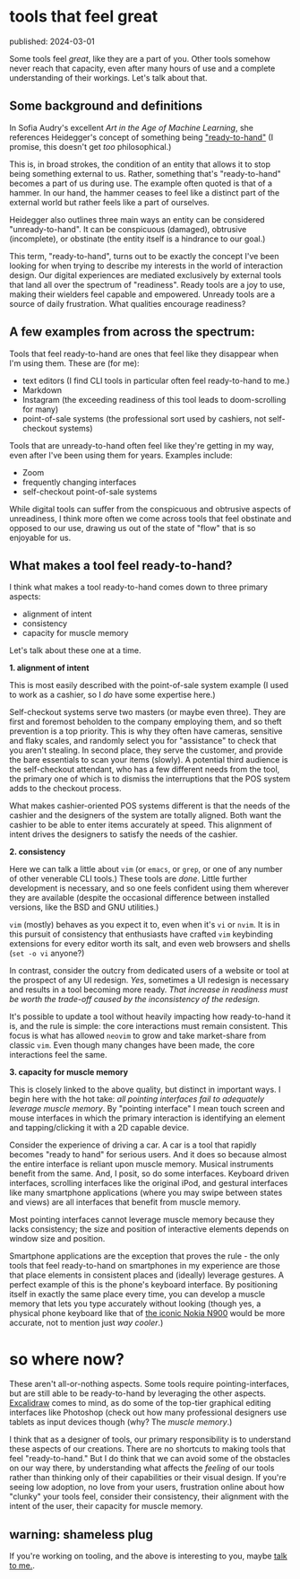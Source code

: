 # tools that feel great

<div class=published-slug>published: 2024-03-01</div>

Some tools feel *great*, like they are a part of you. Other tools somehow never reach that capacity, even after many hours of use and a complete understanding of their workings. Let's talk about that.

## Some background and definitions

In Sofia Audry's excellent *Art in the Age of Machine Learning*, she references Heidegger's concept of something being ["ready-to-hand"](https://en.wikipedia.org/wiki/Heideggerian_terminology#Ready-to-hand) (I promise, this doesn't get *too* philosophical.)

This is, in broad strokes, the condition of an entity that allows it to stop being something external to us. Rather, something that's "ready-to-hand" becomes a part of us during use. The example often quoted is that of a hammer. In our hand, the hammer ceases to feel like a distinct part of the external world but rather feels like a part of ourselves.

Heidegger also outlines three main ways an entity can be considered "unready-to-hand". It can be conspicuous (damaged), obtrusive (incomplete), or obstinate (the entity itself is a hindrance to our goal.)

This term, "ready-to-hand", turns out to be exactly the concept I've been looking for when trying to describe my interests in the world of interaction design. Our digital experiences are mediated exclusively by external tools that land all over the spectrum of "readiness". Ready tools are a joy to use, making their wielders feel capable and empowered. Unready tools are a source of daily frustration. What qualities encourage readiness?

## A few examples from across the spectrum:

Tools that feel ready-to-hand are ones that feel like they disappear when I'm using them. These are (for me):

- text editors (I find CLI tools in particular often feel ready-to-hand to me.)
- Markdown
- Instagram (the exceeding readiness of this tool leads to doom-scrolling for many)
- point-of-sale systems (the professional sort used by cashiers, not self-checkout systems)

Tools that are unready-to-hand often feel like they're getting in my way, even after I've been using them for years. Examples include:

- Zoom
- frequently changing interfaces 
- self-checkout point-of-sale systems

While digital tools can suffer from the conspicuous and obtrusive aspects of unreadiness, I think more often we come across tools that feel obstinate and opposed to our use, drawing us out of the state of "flow" that is so enjoyable for us.

## What makes a tool feel ready-to-hand?

I think what makes a tool ready-to-hand comes down to three primary aspects:

- alignment of intent
- consistency
- capacity for muscle memory

Let's talk about these one at a time.

**1. alignment of intent**

This is most easily described with the point-of-sale system example (I used to work as a cashier, so I *do* have some expertise here.)

Self-checkout systems serve two masters (or maybe even three). They are first and foremost beholden to the company employing them, and so theft prevention is a top priority. This is why they often have cameras, sensitive and flaky scales, and randomly select you for "assistance" to check that you aren't stealing. In second place, they serve the customer, and provide the bare essentials to scan your items (slowly). A potential third audience is the self-checkout attendant, who has a few different needs from the tool, the primary one of which is to dismiss the interruptions that the POS system adds to the checkout process.

What makes cashier-oriented POS systems different is that the needs of the cashier and the designers of the system are totally aligned. Both want the cashier to be able to enter items accurately at speed. This alignment of intent drives the designers to satisfy the needs of the cashier.

**2. consistency**

Here we can talk a little about `vim` (or `emacs`, or `grep`, or one of any number of other venerable CLI tools.) These tools are *done*. Little further development is necessary, and so one feels confident using them wherever they are available (despite the occasional difference between installed versions, like the BSD and GNU utilities.)

`vim` (mostly) behaves as you expect it to, even when it's `vi` or `nvim`. It is in this pursuit of consistency that enthusiasts have crafted `vim` keybinding extensions for every editor worth its salt, and even web browsers and shells (`set -o vi` anyone?)

In contrast, consider the outcry from dedicated users of a website or tool at the prospect of any UI redesign. *Yes*, sometimes a UI redesign is necessary and results in a tool becoming more ready. *That increase in readiness must be worth the trade-off caused by the inconsistency of the redesign.*

It's possible to update a tool without heavily impacting how ready-to-hand it is, and the rule is simple: the core interactions must remain consistent. This focus is what has allowed `neovim` to grow and take market-share from classic `vim`. Even though many changes have been made, the core interactions feel the same.

**3. capacity for muscle memory**

This is closely linked to the above quality, but distinct in important ways. I begin here with the hot take: *all pointing interfaces fail to adequately leverage muscle memory*. By "pointing interface" I mean touch screen and mouse interfaces in which the primary interaction is identifying an element and tapping/clicking it with a 2D capable device.

Consider the experience of driving a car. A car is a tool that rapidly becomes "ready to hand" for serious users. And it does so because almost the entire interface is reliant upon muscle memory. Musical instruments benefit from the same. And, I posit, so do some interfaces. Keyboard driven interfaces, scrolling interfaces like the original iPod, and gestural interfaces like many smartphone applications (where you may swipe between states and views) are all interfaces that benefit from muscle memory.

Most pointing interfaces cannot leverage muscle memory because they lacks consistency; the size and position of interactive elements depends on window size and position. 

Smartphone applications are the exception that proves the rule - the only tools that feel ready-to-hand on smartphones in my experience are those that place elements in consistent places and (ideally) leverage gestures. A perfect example of this is the phone's keyboard interface. By positioning itself in exactly the same place every time, you can develop a muscle memory that lets you type accurately without looking (though yes, a physical phone keyboard like that of [the iconic Nokia N900](https://en.wikipedia.org/wiki/Nokia_N900) would be more accurate, not to mention just *way cooler*.)

# so where now?

These aren't all-or-nothing aspects. Some tools require pointing-interfaces, but are still able to be ready-to-hand by leveraging the other aspects. [Excalidraw](https://excalidraw.com) comes to mind, as do some of the top-tier graphical editing interfaces like Photoshop (check out how many professional designers use tablets as input devices though (why? The *muscle memory*.)

I think that as a designer of tools, our primary responsibility is to understand these aspects of our creations. There are no shortcuts to making tools that feel "ready-to-hand." But I do think that we can avoid some of the obstacles on our way there, by understanding what affects the *feeling* of our tools rather than thinking only of their capabilities or their visual design. If you're seeing low adoption, no love from your users, frustration online about how "clunky" your tools feel, consider their consistency, their alignment with the intent of the user, their capacity for muscle memory.


## warning: shameless plug

If you're working on tooling, and the above is interesting to you, maybe [talk to me.](/pages/hire.html).
